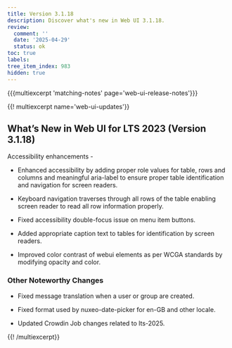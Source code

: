 ```yaml
---
title: Version 3.1.18
description: Discover what's new in Web UI 3.1.18.
review:
  comment: ''
  date: '2025-04-29'
  status: ok
toc: true
labels:
tree_item_index: 983
hidden: true
---
```


{{{multiexcerpt 'matching-notes' page='web-ui-release-notes'}}}

{{! multiexcerpt name='web-ui-updates'}}

## What’s New in Web UI for LTS 2023 (Version 3.1.18)

Accessibility enhancements -

- Enhanced accessibility by adding proper role values for table, rows and columns and meaningful aria-label to ensure proper table identification and navigation for screen readers.

- Keyboard navigation traverses through all rows of the table enabling screen reader to read all row information properly.

- Fixed accessibility double-focus issue on menu item buttons.

- Added appropriate caption text to tables for identification by screen readers.

- Improved color contrast of webui elements as per WCGA standards by modifying opacity and color.

### Other Noteworthy Changes

- Fixed message translation when a user or group are created.<br/>

- Fixed format used by nuxeo-date-picker for en-GB and other locale.<br/>

- Updated Crowdin Job changes related to lts-2025.<br/>

{{! /multiexcerpt}}